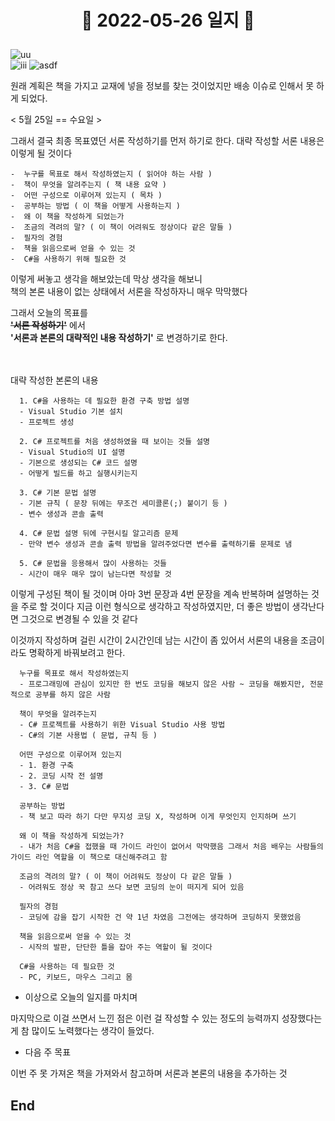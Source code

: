 # <p align="center">:date: 2022-05-26 일지 :date: </p>

![uu](https://user-images.githubusercontent.com/70933806/170392604-4320e2aa-089c-4ac9-b487-6bed24ef373a.png)  
![iii](https://user-images.githubusercontent.com/70933806/170392309-98fef7ab-b159-483a-a454-3333a4b3503b.png)
![asdf](https://user-images.githubusercontent.com/70933806/170391752-d3a48dfe-d127-46da-9d99-e0ce81e0ef72.png)
  
원래 계획은 책을 가지고 교재에 넣을 정보를 찾는 것이었지만
배송 이슈로 인해서 못 하게 되었다.

< 5월 25일 == 수요일 >

그래서 결국 최종 목표였던 서론 작성하기를 먼저 하기로 한다.
대략 작성할 서론 내용은 이렇게 될 것이다

```
-  누구를 목표로 해서 작성하였는지 ( 읽어야 하는 사람 )
-  책이 무엇을 알려주는지 ( 책 내용 요약 )
-  어떤 구성으로 이루어져 있는지 ( 목차 )
-  공부하는 방법 ( 이 책을 어떻게 사용하는지 )
-  왜 이 책을 작성하게 되었는가
-  조금의 격려의 말? ( 이 책이 어려워도 정상이다 같은 말들 )
-  필자의 경험
-  책을 읽음으로써 얻을 수 있는 것
-  C#을 사용하기 위해 필요한 것
```

이렇게 써놓고 생각을 해보았는데 막상 생각을 해보니  
책의 본론 내용이 없는 상태에서 서론을 작성하자니 매우 막막했다  

그래서 오늘의 목표를  
~~**'서론 작성하기'**~~ 에서  
**'서론과 본론의 대략적인 내용 작성하기'** 로 변경하기로 한다.  <br/><br/><br/>

대략 작성한 본론의 내용

```
  1. C#을 사용하는 데 필요한 환경 구축 방법 설명
  - Visual Studio 기본 설치
  - 프로젝트 생성

  2. C# 프로젝트를 처음 생성하였을 때 보이는 것들 설명
  - Visual Studio의 UI 설명
  - 기본으로 생성되는 C# 코드 설명
  - 어떻게 빌드를 하고 실행시키는지

  3. C# 기본 문법 설명
  - 기본 규칙 ( 문장 뒤에는 무조건 세미콜론(;) 붙이기 등 )
  - 변수 생성과 콘솔 출력

  4. C# 문법 설명 뒤에 구현시킬 알고리즘 문제
  - 만약 변수 생성과 콘솔 출력 방법을 알려주었다면 변수를 출력하기를 문제로 냄  
  
  5. C# 문법을 응용해서 많이 사용하는 것들
  - 시간이 매우 매우 많이 남는다면 작성할 것
```

이렇게 구성된 책이 될 것이며 아마 3번 문장과 4번 문장을 계속 반복하며 설명하는 것을 주로 할 것이다
지금 이런 형식으로 생각하고 작성하였지만, 더 좋은 방법이 생각난다면 그것으로 변경될 수 있을 것 같다

이것까지 작성하며 걸린 시간이 2시간인데 남는 시간이 좀 있어서
서론의 내용을 조금이라도 명확하게 바꿔보려고 한다.

```
  누구를 목표로 해서 작성하였는지
  - 프로그래밍에 관심이 있지만 한 번도 코딩을 해보지 않은 사람 ~ 코딩을 해봤지만, 전문적으로 공부를 하지 않은 사람

  책이 무엇을 알려주는지
  - C# 프로젝트를 사용하기 위한 Visual Studio 사용 방법
  - C#의 기본 사용법 ( 문법, 규칙 등 )

  어떤 구성으로 이루어져 있는지
  - 1. 환경 구축
  - 2. 코딩 시작 전 설명
  - 3. C# 문법

  공부하는 방법
  - 책 보고 따라 하기 다만 무지성 코딩 X, 작성하며 이게 무엇인지 인지하며 쓰기

  왜 이 책을 작성하게 되었는가?
  - 내가 처음 C#을 접했을 때 가이드 라인이 없어서 막막했음 그래서 처음 배우는 사람들의 가이드 라인 역할을 이 책으로 대신해주려고 함
  
  조금의 격려의 말? ( 이 책이 어려워도 정상이 다 같은 말들 )
  - 어려워도 정상 꾹 참고 쓰다 보면 코딩의 눈이 떠지게 되어 있음

  필자의 경험
  - 코딩에 감을 잡기 시작한 건 약 1년 차였음 그전에는 생각하며 코딩하지 못했었음

  책을 읽음으로써 얻을 수 있는 것
  - 시작의 발판, 단단한 틀을 잡아 주는 역할이 될 것이다

  C#을 사용하는 데 필요한 것
  - PC, 키보드, 마우스 그리고 몸
```

- 이상으로 오늘의 일지를 마치며

마지막으로 이걸 쓰면서 느낀 점은
이런 걸 작성할 수 있는 정도의 능력까지 성장했다는 게
참 많이도 노력했다는 생각이 들었다.

- 다음 주 목표

이번 주 못 가져온 책을 가져와서 참고하며 서론과 본론의 내용을 추가하는 것

## End
